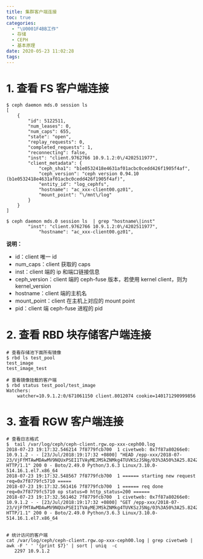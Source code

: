 ```yaml
---
title: 集群客户端连接
toc: true
categories:
  - "\U0001F4BB工作"
  - 存储
  - CEPH
  - 基本原理
date: 2020-05-23 11:02:28
tags:
---
```


# 1. 查看 FS 客户端连接
```plain
$ ceph daemon mds.0 session ls
[
    {
        "id": 5122511,
        "num_leases": 0,
        "num_caps": 655,
        "state": "open",
        "replay_requests": 0,
        "completed_requests": 1,
        "reconnecting": false,
        "inst": "client.9762766 10.9.1.2:0\/4202511977",
        "client_metadata": {
            "ceph_sha1": "b1e0532418e4631af01acbc0cedd426f1905f4af",
            "ceph_version": "ceph version 0.94.10 (b1e0532418e4631af01acbc0cedd426f1905f4af)",
            "entity_id": "log_cephfs",
            "hostname": "ac_xxx-client00.gz01",
            "mount_point": "\/mnt\/log"
        }
    }
]

$ ceph daemon mds.0 session ls  | grep "hostname\|inst"
        "inst": "client.9762766 10.9.1.2:0\/4202511977",
            "hostname": "ac_xxx-client00.gz01",
```
**说明：**
 - id：client 唯一 id
 - num_caps：client 获取的 caps
 - inst：client 端的 ip 和端口链接信息
 - ceph_version：client 端的 ceph-fuse 版本，若使用 kernel client，则为 kernel_version
 - hostname：client 端的主机名
 - mount_point：client 在主机上对应的 mount point
 - pid：client 端 ceph-fuse 进程的 pid

# 2. 查看 RBD 块存储客户端连接
```plain
# 查看存储池下面所有镜像
$ rbd ls test_pool
test_image
test_image_test
 
# 查看镜像挂载的客户端
$ rbd status test_pool/test_image
Watchers:
    watcher=10.9.1.2:0/671061150 client.8012074 cookie=140171290999856 
```

# 3. 查看 RGW 客户端连接
```plain
# 查看日志格式
$  tail /var/log/ceph/ceph-client.rgw.op-xxx-ceph00.log
2018-07-23 19:17:32.546214 7f8779fcb700  1 civetweb: 0x7f87a80266e0: 10.9.1.2 - - [23/Jul/2018:19:17:32 +0800] "HEAD /epp-xxx/2018-07-23/VjFfMTAwMDAwMV9NQUxPSEI1TVAyMEJMSkZNMkg4TUVKSzJSNg/03%3A50%3A25.824Z/308357/SCfn3qka.png.lz4 HTTP/1.1" 200 0 - Boto/2.49.0 Python/3.6.3 Linux/3.10.0-514.16.1.el7.x86_64
2018-07-23 19:17:32.548567 7f8779fcb700  1 ====== starting new request req=0x7f8779fc5710 =====
2018-07-23 19:17:32.561416 7f8779fcb700  1 ====== req done req=0x7f8779fc5710 op status=0 http_status=200 ======
2018-07-23 19:17:32.561462 7f8779fcb700  1 civetweb: 0x7f87a80266e0: 10.9.1.2 - - [23/Jul/2018:19:17:32 +0800] "GET /epp-xxx/2018-07-23/VjFfMTAwMDAwMV9NQUxPSEI1TVAyMEJMSkZNMkg4TUVKSzJSNg/03%3A50%3A25.824Z/308357/SCfn3qka.png.lz4 HTTP/1.1" 200 0 - Boto/2.49.0 Python/3.6.3 Linux/3.10.0-514.16.1.el7.x86_64 
 
 
# 统计访问的客户端
cat /var/log/ceph/ceph-client.rgw.op-xxx-ceph00.log | grep civetweb | awk -F ' ' '{print $7}' | sort | uniq  -c
   2297 10.9.1.2
```
